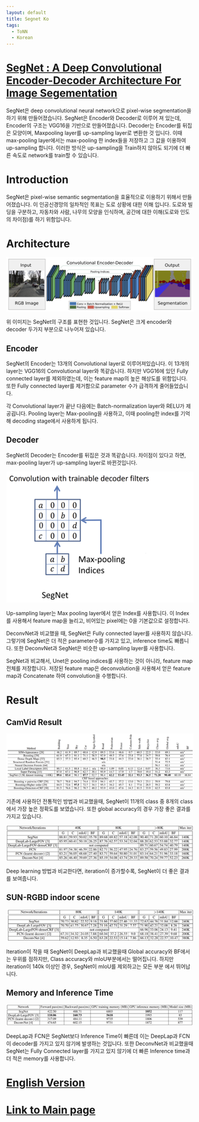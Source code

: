 ```yaml
---
layout: default
title: Segnet Ko
tags:
  - ToNN
  - Korean
---
```

# [SegNet : A Deep Convolutional Encoder-Decoder Architecture For Image Segementation](https://arxiv.org/pdf/1511.00561.pdf)

SegNet은 deep convolutional neural network으로 pixel-wise segmentation을 하기 위해 만들어졌습니다. SegNet은 Encoder와 Decoder로 이루어 져 있는데, Encoder의 구조는 VGG16을 기반으로 만들어졌습니다. Decoder는 Encoder를 뒤집은 모양이며, Maxpooling layer를 up-sampling layer로 변환한 것 입니다. 이때 max-pooling layer에서는 max-pooling 한 index들을 저장하고 그 값을 이용하여 up-sampling 합니다. 이러한 방식은 up-sampling을 Train하지 않아도 되기에 더 빠른 속도로 network를 train할 수 있습니다.

# Introduction

SegNet은 pixel-wise semantic segmentation을 효율적으로 이용하기 위해서 만들어졌습니다. 이 인공신경망의 일차적인 목표는 도로 상황에 대한 이해 입니다. 도로와 빌딩을 구분하고, 자동차와 사람, 나무의 모양을 인식하며, 공간에 대한 이해(도로와 인도의 차이점)를 하기 위함입니다.

# Architecture

![SegNet Architecture](/assets/images/ToNN/SegNet/SegNet_architecture.PNG)

위 이미지는 SegNet의 구조를 표현한 것입니다. SegNet은 크게 encoder와 decoder 두가지 부분으로 나누어져 있습니다.

## Encoder

SegNet의 Encoder는 13개의 Convolutional layer로 이루어져있습니다. 이 13개의 layer는 VGG16의 Convolutional layer와 똑같습니다. 하지만 VGG16에 있던 Fully connected layer를 제외하였는데, 이는 feature map의 높은 해상도를 위함입니다. 또한 Fully connected layer를 제거함으로 parameter 수가 급격하게 줄어들었습니다.

각 Convolutional layer가 끝난 다음에는 Batch-normalization layer와 RELU가 제공굅니다. Pooling layer는 Max-pooling을 사용하고, 이때 pooling한 index를 기억해 decoding stage에서 사용하게 됩니다.

## Decoder

SegNet의 Decoder는 Encoder를 뒤집은 것과 똑같습니다. 차이점이 있다고 하면, max-pooling layer가 up-sampling layer로 바뀐것입니다.

![SegNet upsampling](/assets/images/ToNN/SegNet/SegNet_upsampling.PNG)

Up-sampling layer는 Max pooling layer에서 얻은 Index를 사용합니다. 이 Index를 사용해서 feature map을 늘리고, 비어있는 pixel에는 0을 기본값으로 설정합니다.

DeconvNet과 비교했을 때, SegNet은 Fully connected layer를 사용하지 않습니다. 그렇기에 SegNet은 더 적은 parameter수를 가지고 있고, inference time도 빠릅니다. 또한 DeconvNet과 SegNet은 비슷한 up-sampling layer를 사용합니다.

SegNet과 비교해서, Unet은 pooling indices를 사용하는 것이 아니라, feature map 전체를 저장합니다. 저장된 feature map은 deconvolution을 사용해서 얻은 feature map과 Concatenate 하여 convolution을 수행합니다.

# Result

## CamVid Result

![CamVid result](/assets/images/ToNN/SegNet/SegNet_CamVid_result.PNG)

기존에 사용하던 전통적인 방법과 비교했을때, SegNet이 11개의 class 중 8개의 class에서 가장 높은 정확도를 보였습니다. 또한 global accuracy의 경우 가장 좋은 결과를 가지고 있습니다. 

![CamVid result Deep learning](/assets/images/ToNN/SegNet/SegNet_CamVid_result_deep_learning.PNG)

Deep learning 방법과 비교한다면, iteration이 증가할수록, SegNet이 더 좋은 결과를 보여줍니다.

## SUN-RGBD indoor scene

![SUN-RGBD indoor scene result](/assets/images/ToNN/SegNet/SegNet_SUN_RGBD.PNG)

Iteration이 작을 때 SegNet이 DeepLap과 비교했을때 Global accuracy와 BF에서는 우위를 점하지만, Class accuracy와 mIoU부분에서는 떨어집니다. 하지만 iteration이 140k 이상인 경우, SegNet이 mIoU를 제외하고는 모든 부분 에서 뛰어납니다.

## Memory and Inference Time

![Memory and Inference Time of SegNet](/assets/images/ToNN/SegNet/SegNet_Memory.PNG)

DeepLap과 FCN은 SegNet보다 Inference Time이 빠른데 이는 DeepLap과 FCN이 decoder를 가지고 있지 않기에 발생하는 것입니다. 또한 DeconvNet과 비교했을때  SegNet는 Fully Connected layer를 가지고 있지 않기에 더 빠른 Inference time과 더 적은 memory를 사용합니다.

# [English Version](../)

# [Link to Main page](../../)
